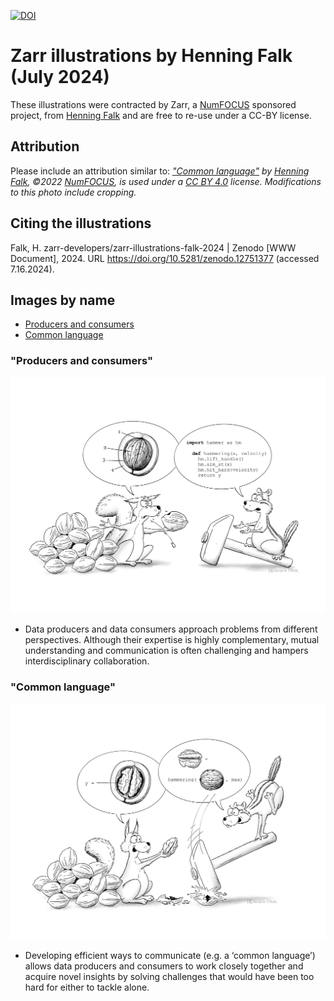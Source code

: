 [![DOI](https://zenodo.org/badge/829485230.svg)](https://zenodo.org/badge/latestdoi/829485230)

# Zarr illustrations by Henning Falk (July 2024)

These illustrations were contracted by Zarr, a [NumFOCUS](https://numfocus.org) sponsored project, from [Henning Falk](https://twitter.com/DrHenningFalk) and are free to re-use under a CC-BY license.

## Attribution

Please include an attribution similar to: *["Common language"](https://github.com/zarr-developers/zarr-illustrations-falk-2024/blob/main/common-language.jpg) by [Henning Falk](https://twitter.com/DrHenningFalk), ©2022 [NumFOCUS](https://numfocus.org/), is used under a [CC BY 4.0](https://creativecommons.org/licenses/by/4.0/) license. Modifications to this photo include cropping.*

## Citing the illustrations

Falk, H. zarr-developers/zarr-illustrations-falk-2024 | Zenodo [WWW Document], 2024. URL https://doi.org/10.5281/zenodo.12751377 (accessed 7.16.2024).

## Images by name

- [Producers and consumers](#producers-consumers)
- [Common language](#common-language)

### "Producers and consumers"

![Producers consumers](/originals/producers-consumers.jpg)

* Data producers and data consumers approach problems from different perspectives. Although their expertise is highly complementary, mutual understanding and communication is often challenging and hampers interdisciplinary collaboration.

### "Common language"

![Common language](/originals/common-language.jpg)

* Developing efficient ways to communicate (e.g. a ‘common language’) allows data producers and consumers to work closely together and acquire novel insights by solving challenges that would have been too hard for either to tackle alone.

